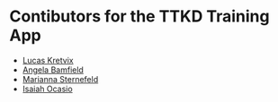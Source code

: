 # Contibutors for the TTKD Training App

- [Lucas Kretvix](https://github.com/lkretvix/)
- [Angela Bamfield](https://github.com/angbamfield)
- [Marianna Sternefeld](https://github.com/mesternefeld)
- [Isaiah Ocasio](https://github.com/isaiahocasio1)
